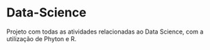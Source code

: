 # Data-Science
Projeto com todas as atividades relacionadas ao Data Science, com a utilização de Phyton e R.
